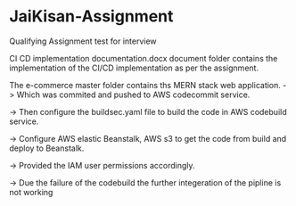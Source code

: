 # JaiKisan-Assignment
Qualifying Assignment test for interview 

CI CD implementation documentation.docx document folder contains the implementation of the CI/CD implementation as per the assignment.


The e-commerce master  folder contains ths MERN stack web application.
-> Which was commited and pushed to AWS codecommit service.
 
-> Then configure the buildsec.yaml file to build the code in AWS codebuild service.

-> Configure AWS elastic Beanstalk, AWS s3 to get the code from build and deploy to Beanstalk.

-> Provided the IAM user permissions accordingly.

-> Due the failure of the codebuild the further integeration of the pipline is not working 
